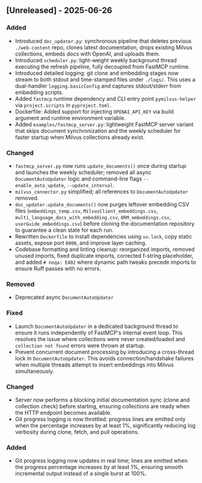 ## [Unreleased] - 2025-06-26
### Added
- Introduced `doc_updater.py`: synchronous pipeline that deletes previous `./web-content` repo, clones latest documentation, drops existing Milvus collections, embeds docs with OpenAI, and uploads them.
- Introduced `scheduler.py`: light-weight weekly background thread executing the refresh pipeline, fully decoupled from FastMCP runtime.
- Introduced detailed logging: git clone and embedding stages now stream to both stdout and time-stamped files under `./logs/`. This uses a dual-handler `logging.basicConfig` and captures stdout/stderr from embedding scripts.
- Added `fastmcp` runtime dependency and CLI entry point `pymilvus-helper` via `project.scripts` in `pyproject.toml`.
- Dockerfile: Added support for injecting `OPENAI_API_KEY` via build argument and runtime environment variable.
- Added `examples/fastmcp_server.py`: lightweight FastMCP server variant that skips document synchronization and the weekly scheduler for faster startup when Milvus collections already exist.

### Changed
- `fastmcp_server.py` now runs `update_documents()` once during startup and launches the weekly scheduler; removed all async `DocumentAutoUpdater` logic and command-line flags `--enable_auto_update`, `--update_interval`.
- `milvus_connector.py` simplified; all references to `DocumentAutoUpdater` removed.
- `doc_updater.update_documents()` now purges leftover embedding CSV files (`embeddings_temp.csv`, `MilvusClient_embeddings.csv`, `multi_language_docs_with_embedding.csv`, `ORM_embeddings.csv`, `userGuide_embeddings.csv`) before cloning the documentation repository to guarantee a clean state for each run.
- Rewritten `Dockerfile` to install dependencies using `uv.lock`, copy static assets, expose port `8000`, and improve layer caching.
- Codebase formatting and linting cleanup: reorganized imports, removed unused imports, fixed duplicate imports, corrected f-string placeholder, and added `# noqa: E402` where dynamic path tweaks precede imports to ensure Ruff passes with no errors.

### Removed
- Deprecated async `DocumentAutoUpdater`

### Fixed
- Launch `DocumentAutoUpdater` in a dedicated background thread to ensure it runs independently of FastMCP's internal event loop. This resolves the issue where collections were never created/loaded and `collection not found` errors were thrown at startup.
- Prevent concurrent document processing by introducing a cross-thread lock in `DocumentAutoUpdater`. This avoids connection/handshake failures when multiple threads attempt to insert embeddings into Milvus simultaneously.

### Changed
- Server now performs a blocking initial documentation sync (clone and collection check) before starting, ensuring collections are ready when the HTTP endpoint becomes available.
- Git progress logging is now throttled: progress lines are emitted only when the percentage increases by at least 1%, significantly reducing log verbosity during clone, fetch, and pull operations.

### Added
- Git progress logging now updates in real time; lines are emitted when the progress percentage increases by at least 1%, ensuring smooth incremental output instead of a single burst at 100%.